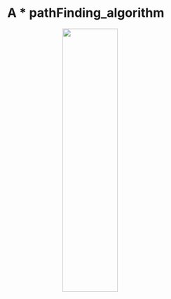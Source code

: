 # A * pathFinding_algorithm

<img src = "https://s4.gifyu.com/images/ezgif.com-gif-maker9c3fbe0d840b05cf.gif" width="600" height="600" 
style="display: block;
  margin-left: auto;
  margin-right: auto;
  width: 50%;">
